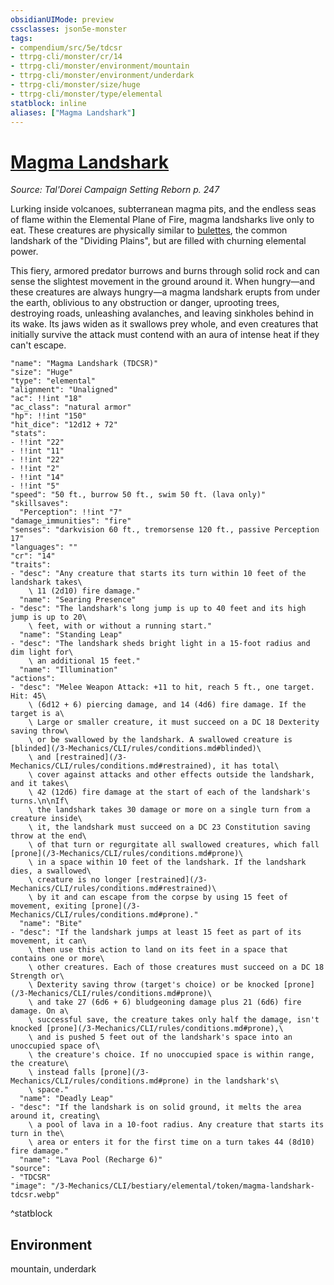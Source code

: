 ```yaml
---
obsidianUIMode: preview
cssclasses: json5e-monster
tags:
- compendium/src/5e/tdcsr
- ttrpg-cli/monster/cr/14
- ttrpg-cli/monster/environment/mountain
- ttrpg-cli/monster/environment/underdark
- ttrpg-cli/monster/size/huge
- ttrpg-cli/monster/type/elemental
statblock: inline
aliases: ["Magma Landshark"]
---
```

# [Magma Landshark](3-Mechanics\CLI\bestiary\elemental/magma-landshark-tdcsr.md)
*Source: Tal'Dorei Campaign Setting Reborn p. 247*  

Lurking inside volcanoes, subterranean magma pits, and the endless seas of flame within the Elemental Plane of Fire, magma landsharks live only to eat. These creatures are physically similar to [bulettes](/3-Mechanics/CLI/bestiary/monstrosity/bulette.md), the common landshark of the "Dividing Plains", but are filled with churning elemental power.

This fiery, armored predator burrows and burns through solid rock and can sense the slightest movement in the ground around it. When hungry—and these creatures are always hungry—a magma landshark erupts from under the earth, oblivious to any obstruction or danger, uprooting trees, destroying roads, unleashing avalanches, and leaving sinkholes behind in its wake. Its jaws widen as it swallows prey whole, and even creatures that initially survive the attack must contend with an aura of intense heat if they can't escape.

```statblock
"name": "Magma Landshark (TDCSR)"
"size": "Huge"
"type": "elemental"
"alignment": "Unaligned"
"ac": !!int "18"
"ac_class": "natural armor"
"hp": !!int "150"
"hit_dice": "12d12 + 72"
"stats":
- !!int "22"
- !!int "11"
- !!int "22"
- !!int "2"
- !!int "14"
- !!int "5"
"speed": "50 ft., burrow 50 ft., swim 50 ft. (lava only)"
"skillsaves":
  "Perception": !!int "7"
"damage_immunities": "fire"
"senses": "darkvision 60 ft., tremorsense 120 ft., passive Perception 17"
"languages": ""
"cr": "14"
"traits":
- "desc": "Any creature that starts its turn within 10 feet of the landshark takes\
    \ 11 (2d10) fire damage."
  "name": "Searing Presence"
- "desc": "The landshark's long jump is up to 40 feet and its high jump is up to 20\
    \ feet, with or without a running start."
  "name": "Standing Leap"
- "desc": "The landshark sheds bright light in a 15-foot radius and dim light for\
    \ an additional 15 feet."
  "name": "Illumination"
"actions":
- "desc": "Melee Weapon Attack: +11 to hit, reach 5 ft., one target. Hit: 45\
    \ (6d12 + 6) piercing damage, and 14 (4d6) fire damage. If the target is a\
    \ Large or smaller creature, it must succeed on a DC 18 Dexterity saving throw\
    \ or be swallowed by the landshark. A swallowed creature is [blinded](/3-Mechanics/CLI/rules/conditions.md#blinded)\
    \ and [restrained](/3-Mechanics/CLI/rules/conditions.md#restrained), it has total\
    \ cover against attacks and other effects outside the landshark, and it takes\
    \ 42 (12d6) fire damage at the start of each of the landshark's turns.\n\nIf\
    \ the landshark takes 30 damage or more on a single turn from a creature inside\
    \ it, the landshark must succeed on a DC 23 Constitution saving throw at the end\
    \ of that turn or regurgitate all swallowed creatures, which fall [prone](/3-Mechanics/CLI/rules/conditions.md#prone)\
    \ in a space within 10 feet of the landshark. If the landshark dies, a swallowed\
    \ creature is no longer [restrained](/3-Mechanics/CLI/rules/conditions.md#restrained)\
    \ by it and can escape from the corpse by using 15 feet of movement, exiting [prone](/3-Mechanics/CLI/rules/conditions.md#prone)."
  "name": "Bite"
- "desc": "If the landshark jumps at least 15 feet as part of its movement, it can\
    \ then use this action to land on its feet in a space that contains one or more\
    \ other creatures. Each of those creatures must succeed on a DC 18 Strength or\
    \ Dexterity saving throw (target's choice) or be knocked [prone](/3-Mechanics/CLI/rules/conditions.md#prone)\
    \ and take 27 (6d6 + 6) bludgeoning damage plus 21 (6d6) fire damage. On a\
    \ successful save, the creature takes only half the damage, isn't knocked [prone](/3-Mechanics/CLI/rules/conditions.md#prone),\
    \ and is pushed 5 feet out of the landshark's space into an unoccupied space of\
    \ the creature's choice. If no unoccupied space is within range, the creature\
    \ instead falls [prone](/3-Mechanics/CLI/rules/conditions.md#prone) in the landshark's\
    \ space."
  "name": "Deadly Leap"
- "desc": "If the landshark is on solid ground, it melts the area around it, creating\
    \ a pool of lava in a 10-foot radius. Any creature that starts its turn in the\
    \ area or enters it for the first time on a turn takes 44 (8d10) fire damage."
  "name": "Lava Pool (Recharge 6)"
"source":
- "TDCSR"
"image": "/3-Mechanics/CLI/bestiary/elemental/token/magma-landshark-tdcsr.webp"
```
^statblock

## Environment

mountain, underdark